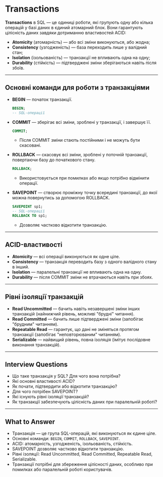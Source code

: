 # Transactions

**Transactions** в SQL — це одиниці роботи, які групують одну або кілька операцій у базі даних в єдиний атомарний блок. Вони гарантують цілісність даних завдяки дотриманню властивостей ACID:

- **Atomicity** (атомарність) — або всі зміни виконуються, або жодна;
- **Consistency** (узгодженість) — база переходить лише у валідний стан;
- **Isolation** (ізольованість) — транзакції не впливають одна на одну;
- **Durability** (стійкість) — підтверджені зміни зберігаються навіть після збоїв.

---

## Основні команди для роботи з транзакціями

- **BEGIN** — початок транзакції.

  ```sql
  BEGIN;
  -- SQL-операції
  ```

- **COMMIT** — зберігає всі зміни, зроблені у транзакції, і завершує її.

  ```sql
  COMMIT;
  ```

  - Після COMMIT зміни стають постійними і не можуть бути скасовані.

- **ROLLBACK** — скасовує всі зміни, зроблені у поточній транзакції, повертаючи базу до початкового стану.

  ```sql
  ROLLBACK;
  ```

  - Використовується при помилках або якщо потрібно відмінити операції.

- **SAVEPOINT** — створює проміжну точку всередині транзакції, до якої можна повернутись за допомогою ROLLBACK.

  ```sql
  SAVEPOINT sp1;
  -- SQL-операції
  ROLLBACK TO sp1;
  ```

  - Дозволяє частково відкотити транзакцію.

---

## ACID-властивості

- **Atomicity** — всі операції виконуються як одне ціле.
- **Consistency** — транзакція переводить базу з одного валідного стану в інший.
- **Isolation** — паралельні транзакції не впливають одна на одну.
- **Durability** — після COMMIT зміни не втрачаються навіть при збоях.

---

## Рівні ізоляції транзакцій

- **Read Uncommitted** — бачить навіть незавершені зміни інших транзакцій (найнижчий рівень, можливі "брудні" читання).
- **Read Committed** — бачить лише підтверджені зміни (запобігає "брудним" читанням).
- **Repeatable Read** — гарантує, що дані не зміняться протягом транзакції (запобігає "неповторюваним" читанням).
- **Serializable** — найвищий рівень, повна ізоляція (імітує послідовне виконання транзакцій).

---

## Interview Questions

- Що таке транзакція у SQL? Для чого вона потрібна?
- Які основні властивості ACID?
- Як почати, підтвердити або відкотити транзакцію?
- Для чого потрібен SAVEPOINT?
- Які існують рівні ізоляції транзакцій?
- Як транзакції забезпечують цілісність даних при паралельній роботі?

---

## What to Answer

- Транзакція — це група SQL-операцій, які виконуються як єдине ціле.
- Основні команди: `BEGIN`, `COMMIT`, `ROLLBACK`, `SAVEPOINT`.
- ACID: атомарність, узгодженість, ізольованість, стійкість.
- SAVEPOINT дозволяє частково відкотити транзакцію.
- Рівні ізоляції: Read Uncommitted, Read Committed, Repeatable Read, Serializable.
- Транзакції потрібні для збереження цілісності даних, особливо при помилках або паралельній роботі користувачів.
